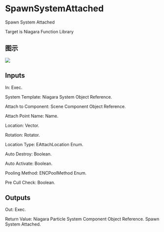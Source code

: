 # SpawnSystemAttached

Spawn System Attached

Target is Niagara Function Library

## 图示

![]($-20221218-20143279.png)

## Inputs

In: Exec.

System Template: Niagara System Object Reference.

Attach to Component: Scene Component Object Reference.

Attach Point Name: Name.

Location: Vector.

Rotation: Rotator.

Location Type: EAttachLocation Enum.

Auto Destroy: Boolean.

Auto Activate: Boolean.

Pooling Method: ENCPoolMethod Enum.

Pre Cull Check: Boolean.  

## Outputs

Out: Exec.

Return Value: Niagara Particle System Component Object Reference. Spawn System Attached.

